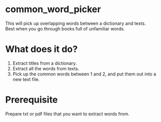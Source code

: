# common_word_picker

This will pick up overlapping words between a dictionary and texts.<br>
Best when you go through books full of unfamiliar words.

# What does it do?
1. Extract titles from a dictionary.
2. Extract all the words from texts.
3. Pick up the common words between 1 and 2, and put them out into a new text file. 

# Prerequisite
Prepare txt or pdf files that you want to extract words from.
